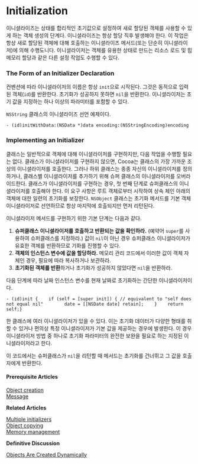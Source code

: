 # Initialization

이니셜라이즈는 상태를 합리적인 초기값으로 설정하여 새로 할당된 객체를 사용할 수 있게 하는 객체 생성의 단계다. 이니셜라이즈는 항상 할당 직후 발생해야 한다. 이 작업은 항상 새로 할당된 객체에 대해 호출하는 이니셜라이즈 메서드\(또는 단순히 이니셜라이저\)에 의해 수행도니다. 이니셜라이저는 객체를 유용한 상태로 만드는 리소스 로드 및 힙 메모리 할당과 같은 다른 설정 작업도 수행할 수 있다.

### The Form of an Initializer Declaration

컨벤션에 따라 이니셜라이저의 이름은 항상 `init`으로 시작된다. 그것은 동적으로 입력된 객체\(`id`\)를 반환한다. 초기화가 성공하지 못하면 `nil`을 반환한다. 이니셜라이저는 초기 값을 지정하는 하나 이상의 파라미터를 포함할 수 있다.

`NSString` 클래스의 이니셜라이즈 선언 예제이다.

```text
- (id)initWithData:(NSData *)data encoding:(NSStringEncoding)encoding
```

### Implementing an Initializer

클래스는 일반적으로 객체에 대해 이니셜라이저를 구현하지만, 다음 작업을 수행할 필요는 없다. 클래스가 이니셜라이저를 구현하지 않으면, Cocoa는 클래스의 가장 가까운 조상의 이니셜라이저를 호출한다. 그러나 하위 클래스는 종종 자신의 이니셜라이저를 정의하거나, 클래스별 이니셜라이저를 추가하기 위해 슈퍼 클래스의 이니셜라이저를 오버라이드한다. 클래스가 이니셜라이저를 구현하는 경우, 첫 번째 단계로 슈퍼클래스의 이니셜라이저를 호출해야 한다. 이 요구 사항은 루트 객체로부터 시작하여 상속 체인 아래의 객체에 대한 일련의 초기화를 보장한다. `NSObject` 클래스는 초기화 메서드를 기본 객체 이니셜라이저로 선언하므로 항상 마지막에 호출되지만 먼저 리턴된다.

이니셜라이저 메서드를 구현하기 위한 기본 단계는 다음과 같다.

1. **슈퍼클래스 이니셜라이저를 호출하고 반환되는 값을 확인하라.** \(예약어 `super`를 사용하여 슈퍼클래스를 지정하라.\) 값이 `nil`이 아닌 경우 슈퍼클래스 이니셜라이저가 유효한 객체를 반환하므로 기화를 진행할 수 있다.
2. **객체의 인스턴스 변수에 값을 할당하라.** 메모리 관리 코드에서 이러한 값이 객체 자체인 경우, 필요에 따라 복사하거나 보관하라.
3. **초기화된 객체를 반환**하거나 초기화가 성공하지 않았다면 `nil`을 반환하라.

다음 단계에 따라 날짜 인스턴스 변수를 현재 날짜로 초기화하는 간단한 이니셜라이저이다.

```text
- (id)init {    if (self = [super init]) { // equivalent to "self does not equal nil"        date = [[NSDate date] retain];    }    return self;}
```

한 클래스에 여러 이니셜라이저가 있을 수 있다. 이는 초기화 데이터가 다양한 형태를 취할 수 있거나 편의상 특정 이니셜라이저가 기본 값을 제공하는 경우에 발생한다. 이 경우 이니셜라이저 방법 중 하나로 초기화 파라미터의 완전한 보완을 필요로 하는 지정된 이니셜라이저라고 한다.

이 코드에서는 슈퍼클래스가 `nil`을 리턴할 때 메서드는 초기화를 건너뛰고 그 값을 호출자에게 반환한다.



#### Prerequisite Articles

[Object creation](https://developer.apple.com/library/archive/documentation/General/Conceptual/DevPedia-CocoaCore/ObjectCreation.html#//apple_ref/doc/uid/TP40008195-CH39-SW1)  
[Message](https://developer.apple.com/library/archive/documentation/General/Conceptual/DevPedia-CocoaCore/Message.html#//apple_ref/doc/uid/TP40008195-CH59-SW1)

**Related Articles**

[Multiple initializers](https://developer.apple.com/library/archive/documentation/General/Conceptual/DevPedia-CocoaCore/MultipleInitializers.html#//apple_ref/doc/uid/TP40008195-CH33-SW1)  
[Object copying](https://developer.apple.com/library/archive/documentation/General/Conceptual/DevPedia-CocoaCore/ObjectCopying.html#//apple_ref/doc/uid/TP40008195-CH38-SW1)  
[Memory management](https://developer.apple.com/library/archive/documentation/General/Conceptual/DevPedia-CocoaCore/MemoryManagement.html#//apple_ref/doc/uid/TP40008195-CH27-SW1)

**Definitive Discussion**

[Objects Are Created Dynamically](https://developer.apple.com/library/archive/documentation/Cocoa/Conceptual/ProgrammingWithObjectiveC/WorkingwithObjects/WorkingwithObjects.html#//apple_ref/doc/uid/TP40011210-CH4-SW7)

